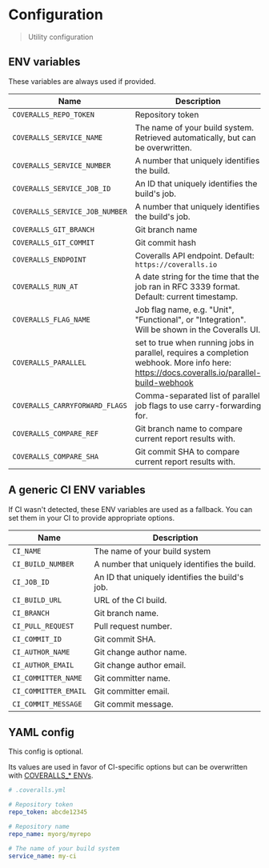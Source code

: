 # Configuration

> Utility configuration


## ENV variables

These variables are always used if provided.

| Name                           | Description |
| ------------------------------ | ----------- |
| `COVERALLS_REPO_TOKEN`         | Repository token |
| `COVERALLS_SERVICE_NAME`       | The name of your build system. Retrieved automatically, but can be overwritten. |
| `COVERALLS_SERVICE_NUMBER`     | A number that uniquely identifies the build. |
| `COVERALLS_SERVICE_JOB_ID`     | An ID that uniquely identifies the build's job. |
| `COVERALLS_SERVICE_JOB_NUMBER` | A number that uniquely identifies the build's job. |
| `COVERALLS_GIT_BRANCH`         | Git branch name |
| `COVERALLS_GIT_COMMIT`         | Git commit hash |
| `COVERALLS_ENDPOINT`           | Coveralls API endpoint. Default: `https://coveralls.io` |
| `COVERALLS_RUN_AT`             | A date string for the time that the job ran in RFC 3339 format. Default: current timestamp. |
| `COVERALLS_FLAG_NAME`          | Job flag name, e.g. "Unit", "Functional", or "Integration". Will be shown in the Coveralls UI. |
| `COVERALLS_PARALLEL`           | set to true when running jobs in parallel, requires a completion webhook. More info here: https://docs.coveralls.io/parallel-build-webhook |
| `COVERALLS_CARRYFORWARD_FLAGS` | Comma-separated list of parallel job flags to use carry-forwarding for. |
| `COVERALLS_COMPARE_REF`        | Git branch name to compare current report results with. |
| `COVERALLS_COMPARE_SHA`        | Git commit SHA to compare current report results with. |

## A generic CI ENV variables

If CI wasn't detected, these ENV variables are used as a fallback. You can set them in your CI to provide appropriate options.

| Name                 | Description |
| -------------------- | ----------- |
| `CI_NAME`            | The name of your build system |
| `CI_BUILD_NUMBER`    | A number that uniquely identifies the build. |
| `CI_JOB_ID`          | An ID that uniquely identifies the build's job. |
| `CI_BUILD_URL`       | URL of the CI build. |
| `CI_BRANCH`          | Git branch name. |
| `CI_PULL_REQUEST`    | Pull request number. |
| `CI_COMMIT_ID`       | Git commit SHA. |
| `CI_AUTHOR_NAME`     | Git change author name. |
| `CI_AUTHOR_EMAIL`    | Git change author email. |
| `CI_COMMITTER_NAME`  | Git committer name. |
| `CI_COMMITTER_EMAIL` | Git committer email. |
| `CI_COMMIT_MESSAGE`  | Git commit message. |


## YAML config

This config is optional.

Its values are used in favor of CI-specific options but can be overwritten with [COVERALLS_* ENVs](#env-variables).

```yml
# .coveralls.yml

# Repository token
repo_token: abcde12345

# Repository name
repo_name: myorg/myrepo

# The name of your build system
service_name: my-ci
```
